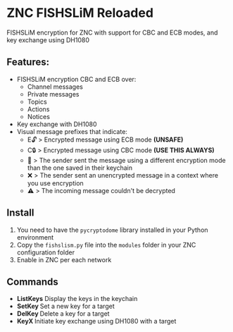 # ZNC FISHSLiM Reloaded

FISHSLiM encryption for ZNC with support for CBC and ECB modes, and key exchange using DH1080

## Features:
- FISHSLiM encryption CBC and ECB over:
  - Channel messages
  - Private messages
  - Topics
  - Actions
  - Notices
- Key exchange with DH1080
- Visual message prefixes that indicate:
  - E🔓 > Encrypted message using ECB mode **(UNSAFE)**
  - C🔒 > Encrypted message using CBC mode **(USE THIS ALWAYS)**
  - 🔄  > The sender sent the message using a different encryption mode than the one saved in their keychain
  - ❌  > The sender sent an unencrypted message in a context where you use encryption
  - ⚠️ > The incoming message couldn't be decrypted

## Install

1. You need to have the `pycryptodome` library installed in your Python environment
2. Copy the `fishslism.py` file into the `modules` folder in your ZNC configuration folder
3. Enable in ZNC per each network

## Commands

- **ListKeys** Display the keys in the keychain 
- **SetKey <target> <key>** Set a new key for a target
- **DelKey <target>** Delete a key for a target
- **KeyX <target>** Initiate key exchange using DH1080 with a target